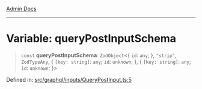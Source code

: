 [Admin Docs](/)

***

# Variable: queryPostInputSchema

> `const` **queryPostInputSchema**: `ZodObject`\<\{ `id`: `any`; \}, `"strip"`, `ZodTypeAny`, \{ `[key: string]`: `any`;  `id`: `unknown`; \}, \{ `[key: string]`: `any`;  `id`: `unknown`; \}\>

Defined in: [src/graphql/inputs/QueryPostInput.ts:5](https://github.com/NishantSinghhhhh/talawa-api/blob/392788fe2d27c588c46069b772af4fd307c1489d/src/graphql/inputs/QueryPostInput.ts#L5)
